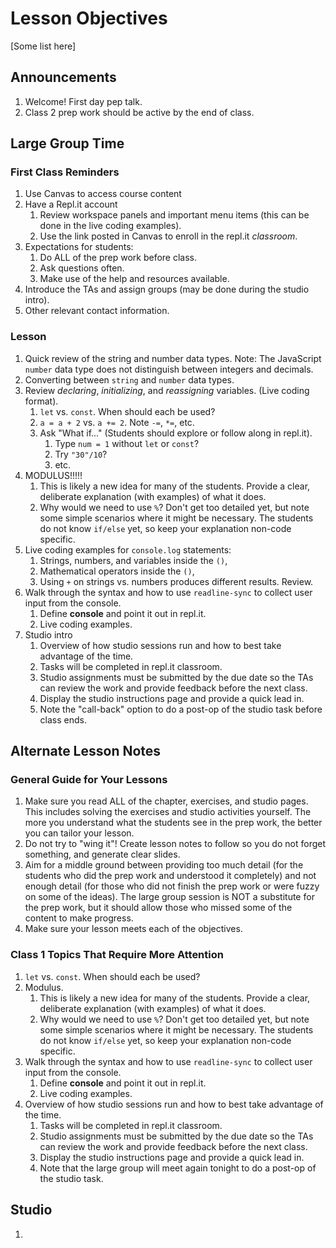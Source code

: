# Lesson Objectives
[Some list here]

## Announcements
1. Welcome! First day pep talk.
1. Class 2 prep work should be active by the end of class.

## Large Group Time
### First Class Reminders
1. Use Canvas to access course content
1. Have a Repl.it account
   1. Review workspace panels and important menu items (this can be done in the live coding examples).
   1. Use the link posted in Canvas to enroll in the repl.it _classroom_.
1. Expectations for students:
   1. Do ALL of the prep work before class.
   1. Ask questions often.
   1. Make use of the help and resources available.
1. Introduce the TAs and assign groups (may be done during the studio intro).
1. Other relevant contact information.

### Lesson
1. Quick review of the string and number data types.  Note: The JavaScript ``number`` data type does not distinguish between integers and decimals.
1. Converting between ``string`` and ``number`` data types.
1. Review *declaring*, *initializing*, and *reassigning* variables. (Live coding format).
   1. ``let`` vs. ``const``. When should each be used?
   1. ``a = a + 2`` vs. ``a += 2``. Note ``-=``, ``*=``, etc.
   1. Ask "What if..." (Students should explore or follow along in repl.it).
      1. Type ``num = 1`` without ``let`` or ``const``?
      1. Try ``"30"/10``?
      1. etc.
1. MODULUS!!!!!
   1. This is likely a new idea for many of the students. Provide a clear, deliberate explanation (with examples) of what it does.
   1. Why would we need to use ``%``? Don't get too detailed yet, but note some simple scenarios where it might be necessary. The students do not know ``if/else`` yet, so keep your explanation non-code specific.
1. Live coding examples for ``console.log`` statements:
   1. Strings, numbers, and variables inside the ``()``,
   1. Mathematical operators inside the ``()``,
   1. Using ``+`` on strings vs. numbers produces different results. Review.
1. Walk through the syntax and how to use ``readline-sync`` to collect user input from the console.
   1. Define **console** and point it out in repl.it.
   1. Live coding examples.
1. Studio intro
   1. Overview of how studio sessions run and how to best take advantage of the time.
   1. Tasks will be completed in repl.it classroom.
   1. Studio assignments must be submitted by the due date so the TAs can review the work and provide feedback before the next class.
   1. Display the studio instructions page and provide a quick lead in.
   1. Note the "call-back" option to do a post-op of the studio task before class ends.

## Alternate Lesson Notes
### General Guide for Your Lessons
1. Make sure you read ALL of the chapter, exercises, and studio pages. This includes solving the exercises and studio activities yourself. The more you understand what the students see in the prep work, the better you can tailor your lesson.
1. Do not try to "wing it"! Create lesson notes to follow so you do not forget something, and generate clear slides.
1. Aim for a middle ground between providing too much detail (for the students who did the prep work and understood it completely) and not enough detail (for those who did not finish the prep work or were fuzzy on some of the ideas). The large group session is NOT a substitute for the prep work, but it should allow those who missed some of the content to make progress.
1. Make sure your lesson meets each of the objectives.

### Class 1 Topics That Require More Attention
1. ``let`` vs. ``const``. When should each be used?
1. Modulus.
   1. This is likely a new idea for many of the students. Provide a clear, deliberate explanation (with examples) of what it does.
   1. Why would we need to use ``%``? Don't get too detailed yet, but note some simple scenarios where it might be necessary. The students do not know ``if/else`` yet, so keep your explanation non-code specific.
1. Walk through the syntax and how to use ``readline-sync`` to collect user input from the console.
   1. Define **console** and point it out in repl.it.
   1. Live coding examples.
1. Overview of how studio sessions run and how to best take advantage of the time.
   1. Tasks will be completed in repl.it classroom.
   1. Studio assignments must be submitted by the due date so the TAs can review the work and provide feedback before the next class.
   1. Display the studio instructions page and provide a quick lead in.
   1. Note that the large group will meet again tonight to do a post-op of the studio task.

## Studio
1. 